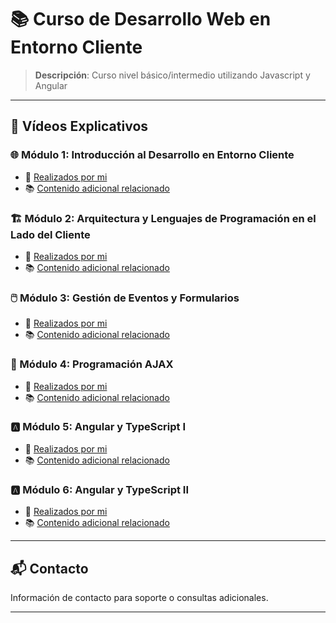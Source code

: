 # 📚 Curso de Desarrollo Web en Entorno Cliente
> **Descripción**: Curso nivel básico/intermedio utilizando Javascript y Angular

<!-- ---

### 📚 Módulos
Breve descripción de cómo se organiza el curso (por módulos, semanas, temas).

---

## 🛠 Herramientas y Recursos Necesarios
Listado de herramientas, software, lecturas previas o cualquier otro recurso necesario para seguir el curso. -->

---

## 🎥 Vídeos Explicativos

### 🌐 Módulo 1: Introducción al Desarrollo en Entorno Cliente 
- 🙋 [Realizados por mi](link) 
- 📚 [Contenido adicional relacionado](link) 
<!--#### 📑 Lecturas
- [Nombre de la Lectura](link)
#### 🎯 Ejercicios
- [Nombre del Ejercicio](link)
-->

### 🏗️ Módulo 2: Arquitectura y Lenguajes de Programación en el Lado del Cliente 
- 🙋 [Realizados por mi](link) 
- 📚 [Contenido adicional relacionado](link)

### 🖱️ Módulo 3: Gestión de Eventos y Formularios 
- 🙋 [Realizados por mi](link) 
- 📚 [Contenido adicional relacionado](link)

### 🔄 Módulo 4: Programación AJAX 
- 🙋 [Realizados por mi](link) 
- 📚 [Contenido adicional relacionado](link)

### 🅰️ Módulo 5: Angular y TypeScript I  
- 🙋 [Realizados por mi](link) 
- 📚 [Contenido adicional relacionado](link)

### 🅰️  Módulo 6: Angular y TypeScript II 
- 🙋 [Realizados por mi](link) 
- 📚 [Contenido adicional relacionado](link)

<!--
---

## 🚀 Proyectos y Evaluaciones
Detalles sobre los proyectos, trabajos prácticos o evaluaciones que los estudiantes deberán completar, incluyendo criterios de evaluación y fechas límites.

---

## ❓ Preguntas Frecuentes (FAQ)
Un apartado para resolver dudas comunes puede ser muy útil para los estudiantes y reducir repetición de consultas.

---


## 🤝 Cómo Contribuir
Si tu curso o proyecto está abierto a contribuciones, aquí puedes explicar cómo los interesados pueden hacerlo.
-->
---

## 📬 Contacto
Información de contacto para soporte o consultas adicionales.

---
